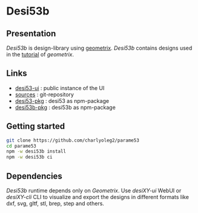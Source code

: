 Desi53b
=======


Presentation
------------

*Desi53b* is design-library using [geometrix](https://www.npmjs.com/package/geometrix).
*Desi53b* contains designs used in the [tutorial](https://charlyoleg2.github.io/parametrix/docs/geom_tutorial) of *geometrix*.


Links
-----

- [desi53-ui](https://charlyoleg2.github.io/parame53/) : public instance of the UI
- [sources](https://github.com/charlyoleg2/parame53) : git-repository
- [desi53-pkg](https://www.npmjs.com/package/desi53) : desi53 as npm-package
- [desi53b-pkg](https://www.npmjs.com/package/desi53b) : desi53b as npm-package


Getting started
---------------

```bash
git clone https://github.com/charlyoleg2/parame53
cd parame53
npm -w desi53b install
npm -w desi53b ci
```

Dependencies
------------

*Desi53b* runtime depends only on *Geometrix*. Use *desiXY-ui* WebUI or *desiXY-cli* CLI to visualize and export the designs in different formats like dxf, svg, gltf, stl, brep, step and others.

